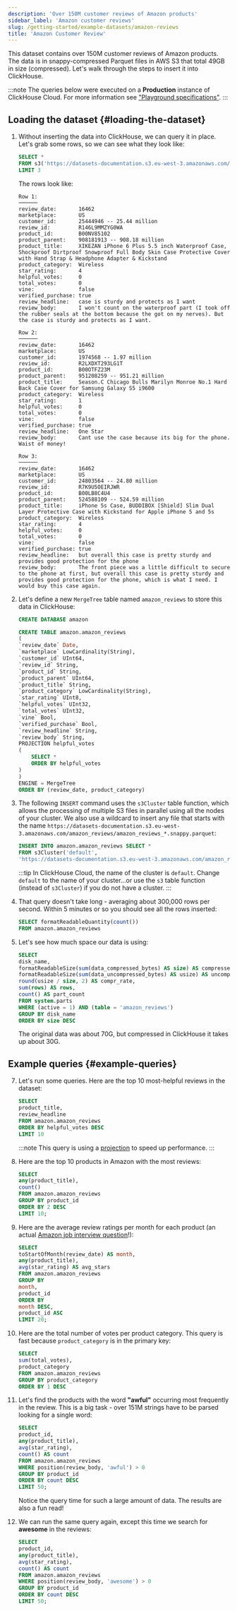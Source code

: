 ```yaml
---
description: 'Over 150M customer reviews of Amazon products'
sidebar_label: 'Amazon customer reviews'
slug: /getting-started/example-datasets/amazon-reviews
title: 'Amazon Customer Review'
---
```


This dataset contains over 150M customer reviews of Amazon products. The data is in snappy-compressed Parquet files in AWS S3 that total 49GB in size (compressed). Let's walk through the steps to insert it into ClickHouse.

:::note
The queries below were executed on a **Production** instance of ClickHouse Cloud. For more information see
["Playground specifications"](/getting-started/playground#specifications).
:::

## Loading the dataset {#loading-the-dataset}

1. Without inserting the data into ClickHouse, we can query it in place. Let's grab some rows, so we can see what they look like:

    ```sql
    SELECT *
    FROM s3('https://datasets-documentation.s3.eu-west-3.amazonaws.com/amazon_reviews/amazon_reviews_2015.snappy.parquet')
    LIMIT 3
    ```

    The rows look like:

    ```response
    Row 1:
    ──────
    review_date:       16462
    marketplace:       US
    customer_id:       25444946 -- 25.44 million
    review_id:         R146L9MMZYG0WA
    product_id:        B00NV85102
    product_parent:    908181913 -- 908.18 million
    product_title:     XIKEZAN iPhone 6 Plus 5.5 inch Waterproof Case, Shockproof Dirtproof Snowproof Full Body Skin Case Protective Cover with Hand Strap & Headphone Adapter & Kickstand
    product_category:  Wireless
    star_rating:       4
    helpful_votes:     0
    total_votes:       0
    vine:              false
    verified_purchase: true
    review_headline:   case is sturdy and protects as I want
    review_body:       I won't count on the waterproof part (I took off the rubber seals at the bottom because the got on my nerves). But the case is sturdy and protects as I want.

    Row 2:
    ──────
    review_date:       16462
    marketplace:       US
    customer_id:       1974568 -- 1.97 million
    review_id:         R2LXDXT293LG1T
    product_id:        B00OTFZ23M
    product_parent:    951208259 -- 951.21 million
    product_title:     Season.C Chicago Bulls Marilyn Monroe No.1 Hard Back Case Cover for Samsung Galaxy S5 i9600
    product_category:  Wireless
    star_rating:       1
    helpful_votes:     0
    total_votes:       0
    vine:              false
    verified_purchase: true
    review_headline:   One Star
    review_body:       Cant use the case because its big for the phone. Waist of money!

    Row 3:
    ──────
    review_date:       16462
    marketplace:       US
    customer_id:       24803564 -- 24.80 million
    review_id:         R7K9U5OEIRJWR
    product_id:        B00LB8C4U4
    product_parent:    524588109 -- 524.59 million
    product_title:     iPhone 5s Case, BUDDIBOX [Shield] Slim Dual Layer Protective Case with Kickstand for Apple iPhone 5 and 5s
    product_category:  Wireless
    star_rating:       4
    helpful_votes:     0
    total_votes:       0
    vine:              false
    verified_purchase: true
    review_headline:   but overall this case is pretty sturdy and provides good protection for the phone
    review_body:       The front piece was a little difficult to secure to the phone at first, but overall this case is pretty sturdy and provides good protection for the phone, which is what I need. I would buy this case again.
    ```

2. Let's define a new `MergeTree` table named `amazon_reviews` to store this data in ClickHouse:

    ```sql
    CREATE DATABASE amazon

    CREATE TABLE amazon.amazon_reviews
    (
    `review_date` Date,
    `marketplace` LowCardinality(String),
    `customer_id` UInt64,
    `review_id` String,
    `product_id` String,
    `product_parent` UInt64,
    `product_title` String,
    `product_category` LowCardinality(String),
    `star_rating` UInt8,
    `helpful_votes` UInt32,
    `total_votes` UInt32,
    `vine` Bool,
    `verified_purchase` Bool,
    `review_headline` String,
    `review_body` String,
    PROJECTION helpful_votes
    (
        SELECT *
        ORDER BY helpful_votes
    )
    )
    ENGINE = MergeTree
    ORDER BY (review_date, product_category)
    ```

3. The following `INSERT` command uses the `s3Cluster` table function, which allows the processing of multiple S3 files in parallel using all the nodes of your cluster. We also use a wildcard to insert any file that starts with the name `https://datasets-documentation.s3.eu-west-3.amazonaws.com/amazon_reviews/amazon_reviews_*.snappy.parquet`:

    ```sql
    INSERT INTO amazon.amazon_reviews SELECT *
    FROM s3Cluster('default',
    'https://datasets-documentation.s3.eu-west-3.amazonaws.com/amazon_reviews/amazon_reviews_*.snappy.parquet')
    ```

    :::tip
    In ClickHouse Cloud, the name of the cluster is `default`. Change `default` to the name of your cluster...or use the `s3` table function (instead of `s3Cluster`) if you do not have a cluster.
    :::

5. That query doesn't take long - averaging about 300,000 rows per second. Within 5 minutes or so you should see all the rows inserted:

    ```sql runnable
    SELECT formatReadableQuantity(count())
    FROM amazon.amazon_reviews
    ```

6. Let's see how much space our data is using:

    ```sql runnable
    SELECT
    disk_name,
    formatReadableSize(sum(data_compressed_bytes) AS size) AS compressed,
    formatReadableSize(sum(data_uncompressed_bytes) AS usize) AS uncompressed,
    round(usize / size, 2) AS compr_rate,
    sum(rows) AS rows,
    count() AS part_count
    FROM system.parts
    WHERE (active = 1) AND (table = 'amazon_reviews')
    GROUP BY disk_name
    ORDER BY size DESC
    ```

    The original data was about 70G, but compressed in ClickHouse it takes up about 30G.

## Example queries {#example-queries}

7. Let's run some queries. Here are the top 10 most-helpful reviews in the dataset:

    ```sql runnable
    SELECT
    product_title,
    review_headline
    FROM amazon.amazon_reviews
    ORDER BY helpful_votes DESC
    LIMIT 10
    ```

    :::note
    This query is using a [projection](/data-modeling/projections) to speed up performance.
    :::

8. Here are the top 10 products in Amazon with the most reviews:

    ```sql runnable
    SELECT
    any(product_title),
    count()
    FROM amazon.amazon_reviews
    GROUP BY product_id
    ORDER BY 2 DESC
    LIMIT 10;
    ```

9. Here are the average review ratings per month for each product (an actual [Amazon job interview question](https://datalemur.com/questions/sql-avg-review-ratings)!):

    ```sql runnable
    SELECT
    toStartOfMonth(review_date) AS month,
    any(product_title),
    avg(star_rating) AS avg_stars
    FROM amazon.amazon_reviews
    GROUP BY
    month,
    product_id
    ORDER BY
    month DESC,
    product_id ASC
    LIMIT 20;
    ```

10. Here are the total number of votes per product category. This query is fast because `product_category` is in the primary key:

    ```sql runnable
    SELECT
    sum(total_votes),
    product_category
    FROM amazon.amazon_reviews
    GROUP BY product_category
    ORDER BY 1 DESC
    ```

11. Let's find the products with the word **"awful"** occurring most frequently in the review. This is a big task - over 151M strings have to be parsed looking for a single word:

    ```sql runnable settings={'enable_parallel_replicas':1}
    SELECT
    product_id,
    any(product_title),
    avg(star_rating),
    count() AS count
    FROM amazon.amazon_reviews
    WHERE position(review_body, 'awful') > 0
    GROUP BY product_id
    ORDER BY count DESC
    LIMIT 50;
    ```

    Notice the query time for such a large amount of data. The results are also a fun read!

12. We can run the same query again, except this time we search for **awesome** in the reviews:

    ```sql runnable settings={'enable_parallel_replicas':1}
    SELECT
    product_id,
    any(product_title),
    avg(star_rating),
    count() AS count
    FROM amazon.amazon_reviews
    WHERE position(review_body, 'awesome') > 0
    GROUP BY product_id
    ORDER BY count DESC
    LIMIT 50;
    ```

